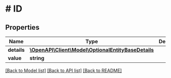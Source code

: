 # # ID

## Properties

Name | Type | Description | Notes
------------ | ------------- | ------------- | -------------
**details** | [**\OpenAPI\Client\Model\OptionalEntityBaseDetails**](OptionalEntityBaseDetails.md) |  | [optional]
**value** | **string** |  | [optional]

[[Back to Model list]](../../README.md#models) [[Back to API list]](../../README.md#endpoints) [[Back to README]](../../README.md)
